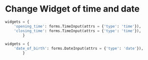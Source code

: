 # Change Widget of time and date

```python
widgets = {
	'opening_time': forms.TimeInput(attrs = {'type': 'time'}),
	'closing_time': forms.TimeInput(attrs = {'type': 'time'}),
        }
```

```python
widgets = {
	'date_of_birth': forms.DateInput(attrs = {'type': 'date'}),
        }
```